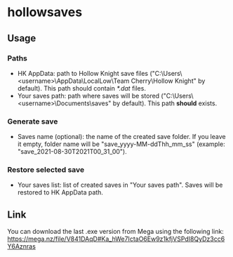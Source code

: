 # hollowsaves
## Usage

### Paths
* HK AppData: path to Hollow Knight save files ("C:\Users\\&lt;username>\AppData\LocalLow\Team Cherry\Hollow Knight" by default). This path should contain *\*.dat* files.
* Your saves path: path where saves will be stored ("C:\Users\\&lt;username>\Documents\saves" by default). This path **should** exists.

### Generate save
* Saves name (optional): the name of the created save folder. If you leave it empty, folder name will be "save_yyyy-MM-ddThh_mm_ss" (example: "save_2021-08-30T2021T00_31_00").

### Restore selected save
* Your saves list: list of created saves in "Your saves path". Saves will be restored to HK AppData path.
  
## Link
You can download the last .exe version from Mega using the following link:
https://mega.nz/file/V841DAqD#Ka_hWe7IctaO6Ew9z1kfjVSPdI8QyDz3cc6Y6Aznras
